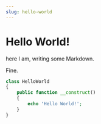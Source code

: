 ```yaml
---
slug: hello-world
---
```

# Hello World!

here I am, writing some Markdown.

Fine.

```php
class HelloWorld
{
    public function __construct()
    {
        echo 'Hello World!';
    }
}
```
